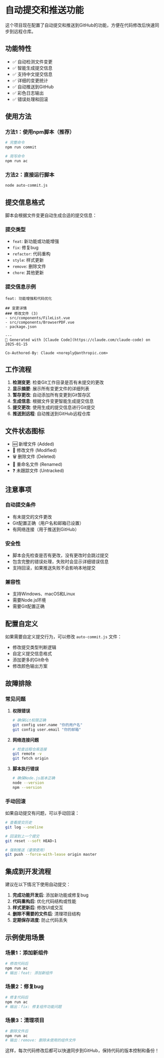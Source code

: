 # 自动提交和推送功能

这个项目现在配置了自动提交和推送到GitHub的功能，方便在代码修改后快速同步到远程仓库。

## 功能特性

- ✅ 自动检测文件变更
- ✅ 智能生成提交信息
- ✅ 支持中文提交信息
- ✅ 详细的变更统计
- ✅ 自动推送到GitHub
- ✅ 彩色日志输出
- ✅ 错误处理和回滚

## 使用方法

### 方法1：使用npm脚本（推荐）

```bash
# 完整命令
npm run commit

# 简写命令
npm run ac
```

### 方法2：直接运行脚本

```bash
node auto-commit.js
```

## 提交信息格式

脚本会根据文件变更自动生成合适的提交信息：

### 提交类型
- `feat`: 新功能或功能增强
- `fix`: 修复bug
- `refactor`: 代码重构
- `style`: 样式更新
- `remove`: 删除文件
- `chore`: 其他更新

### 提交信息示例

```
feat: 功能增强和代码优化

## 变更详情
### 修改文件 (3)
- src/components/FileList.vue
- src/components/BrowserPDF.vue
- package.json

---
🤖 Generated with [Claude Code](https://claude.com/claude-code) on 2025-01-15

Co-Authored-By: Claude <noreply@anthropic.com>
```

## 工作流程

1. **检测变更**: 检查Git工作目录是否有未提交的更改
2. **显示摘要**: 展示所有变更文件的详细列表
3. **暂存更改**: 自动添加所有变更到Git暂存区
4. **生成信息**: 根据文件变更智能生成提交信息
5. **提交更改**: 使用生成的提交信息进行Git提交
6. **推送到远程**: 自动推送到GitHub远程仓库

## 文件状态图标

- 🆕 新增文件 (Added)
- 📝 修改文件 (Modified)
- 🗑️ 删除文件 (Deleted)
- 🔄 重命名文件 (Renamed)
- ❓ 未跟踪文件 (Untracked)

## 注意事项

### 自动提交条件
- 有未提交的文件更改
- Git配置正确（用户名和邮箱已设置）
- 有网络连接（用于推送到GitHub）

### 安全性
- 脚本会先检查是否有更改，没有更改时会跳过提交
- 包含完整的错误处理，失败时会显示详细错误信息
- 支持回滚，如果推送失败不会影响本地提交

### 兼容性
- 支持Windows、macOS和Linux
- 需要Node.js环境
- 需要Git配置正确

## 配置自定义

如果需要自定义提交行为，可以修改 `auto-commit.js` 文件：

- 修改提交类型判断逻辑
- 自定义提交信息格式
- 添加更多的Git命令
- 修改颜色输出方案

## 故障排除

### 常见问题

1. **权限错误**
   ```bash
   # 确保Git权限正确
   git config user.name "你的用户名"
   git config user.email "你的邮箱"
   ```

2. **网络连接问题**
   ```bash
   # 检查远程仓库连接
   git remote -v
   git fetch origin
   ```

3. **脚本执行错误**
   ```bash
   # 确保Node.js版本正确
   node --version
   npm --version
   ```

### 手动回滚

如果自动提交有问题，可以手动回滚：

```bash
# 查看提交历史
git log --oneline

# 回滚到上一个提交
git reset --soft HEAD~1

# 强制推送（谨慎使用）
git push --force-with-lease origin master
```

## 集成到开发流程

建议在以下情况下使用自动提交：

1. **完成功能开发后**: 添加新功能或修复bug
2. **代码重构后**: 优化代码结构或性能
3. **样式更新后**: 修改UI或交互
4. **删除不需要的文件后**: 清理项目结构
5. **定期保存进度**: 防止代码丢失

## 示例使用场景

### 场景1：添加新组件
```bash
# 修改代码后
npm run ac
# 输出：feat: 添加新组件
```

### 场景2：修复bug
```bash
# 修复代码后
npm run ac
# 输出：fix: 修复组件功能问题
```

### 场景3：清理项目
```bash
# 删除文件后
npm run ac
# 输出：remove: 删除未使用的组件文件
```

这样，每次代码修改后都可以快速同步到GitHub，保持代码的版本控制和备份！